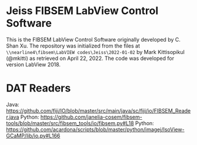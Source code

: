 # Jeiss FIBSEM LabView Control Software

This is the FIBSEM LabView Control Software originally developed by C. Shan Xu. The repository was initialized from the files at `\\nearline4\fibsem\LabVIEW codes\Jeiss\2022-01-02` by Mark Kittisopikul (@mkitti) as retrieved on April 22, 2022. The code was developed for version LabView 2018.

# DAT Readers
Java: https://github.com/fiji/IO/blob/master/src/main/java/sc/fiji/io/FIBSEM_Reader.java
Python: https://github.com/janelia-cosem/fibsem-tools/blob/master/src/fibsem_tools/io/fibsem.py#L18
Python: https://github.com/acardona/scripts/blob/master/python/imagej/IsoView-GCaMP/lib/io.py#L166
